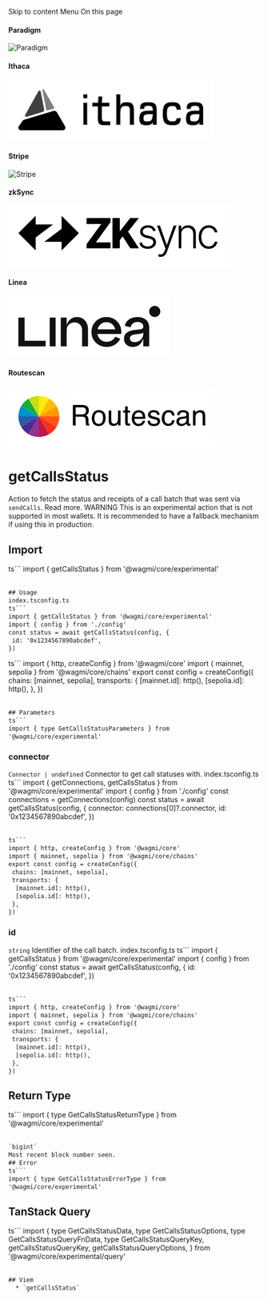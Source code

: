 Skip to content 
Menu
On this page
#### Paradigm
![Paradigm](https://raw.githubusercontent.com/wevm/.github/main/content/sponsors/paradigm-light.svg)
#### Ithaca
![Ithaca](https://raw.githubusercontent.com/wevm/.github/main/content/sponsors/ithaca-light.svg)
#### Stripe
![Stripe](https://raw.githubusercontent.com/wevm/.github/main/content/sponsors/stripe-light.svg)
#### zkSync
![zkSync](https://raw.githubusercontent.com/wevm/.github/main/content/sponsors/zksync-light.svg)
#### Linea
![Linea](https://raw.githubusercontent.com/wevm/.github/main/content/sponsors/linea-light.svg)
#### Routescan
![Routescan](https://raw.githubusercontent.com/wevm/.github/main/content/sponsors/routescan-light.svg)
# getCallsStatus ​
Action to fetch the status and receipts of a call batch that was sent via `sendCalls`.
Read more.
WARNING
This is an experimental action that is not supported in most wallets. It is recommended to have a fallback mechanism if using this in production.
## Import ​
ts```
import { getCallsStatus } from '@wagmi/core/experimental'
```

## Usage ​
index.tsconfig.ts
ts```
import { getCallsStatus } from '@wagmi/core/experimental'
import { config } from './config'
const status = await getCallsStatus(config, {
 id: '0x1234567890abcdef',
})
```

ts```
import { http, createConfig } from '@wagmi/core'
import { mainnet, sepolia } from '@wagmi/core/chains'
export const config = createConfig({
 chains: [mainnet, sepolia],
 transports: {
  [mainnet.id]: http(),
  [sepolia.id]: http(),
 },
})
```

## Parameters ​
ts```
import { type GetCallsStatusParameters } from '@wagmi/core/experimental'
```

### connector ​
`Connector | undefined`
Connector to get call statuses with.
index.tsconfig.ts
ts```
import { getConnections, getCallsStatus } from '@wagmi/core/experimental'
import { config } from './config'
const connections = getConnections(config)
const status = await getCallsStatus(config, {
 connector: connections[0]?.connector, 
 id: '0x1234567890abcdef',
})
```

ts```
import { http, createConfig } from '@wagmi/core'
import { mainnet, sepolia } from '@wagmi/core/chains'
export const config = createConfig({
 chains: [mainnet, sepolia],
 transports: {
  [mainnet.id]: http(),
  [sepolia.id]: http(),
 },
})
```

### id ​
`string`
Identifier of the call batch.
index.tsconfig.ts
ts```
import { getCallsStatus } from '@wagmi/core/experimental'
import { config } from './config'
const status = await getCallsStatus(config, {
 id: '0x1234567890abcdef', 
})
```

ts```
import { http, createConfig } from '@wagmi/core'
import { mainnet, sepolia } from '@wagmi/core/chains'
export const config = createConfig({
 chains: [mainnet, sepolia],
 transports: {
  [mainnet.id]: http(),
  [sepolia.id]: http(),
 },
})
```

## Return Type ​
ts```
import { type GetCallsStatusReturnType } from '@wagmi/core/experimental'
```

`bigint`
Most recent block number seen.
## Error ​
ts```
import { type GetCallsStatusErrorType } from '@wagmi/core/experimental'
```

## TanStack Query ​
ts```
import {
 type GetCallsStatusData,
 type GetCallsStatusOptions,
 type GetCallsStatusQueryFnData,
 type GetCallsStatusQueryKey,
 getCallsStatusQueryKey,
 getCallsStatusQueryOptions,
} from '@wagmi/core/experimental/query'
```

## Viem ​
  * `getCallsStatus`


